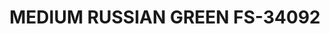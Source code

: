 ---
layout: product
title: "MEDIUM RUSSIAN GREEN FS-34092"
price: "300" 
desc: "Akrilna boja 17mL - Metalik"
img_path: "/assets/img/AMMOF506.webp"
brand: "AMMO"
available: false
special_offer: false
new: false
soon: false
cat: "020000"
subcat: "020100"
subsubcat: "020101"
sifra: "AMMOF506"
popular: false
spec: false
---